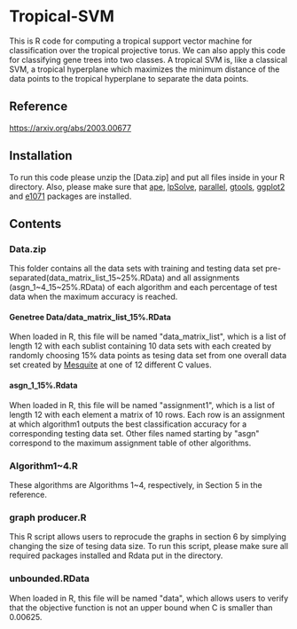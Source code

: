 # Tropical-SVM
This is R code for computing a tropical support vector machine for classification over the tropical projective torus.  We can also apply this code for classifying gene trees into two classes.  A tropical SVM is, like a classical SVM, a tropical hyperplane which maximizes the minimum distance of the data points to the tropical hyperplane to separate the data points.  
## Reference
https://arxiv.org/abs/2003.00677
## Installation
To run this code please unzip the [Data.zip] and put all files inside in your R directory. Also, please make sure that [ape](https://cran.r-project.org/web/packages/ape/index.html), [lpSolve](https://cran.r-project.org/web/packages/lpSolve/index.html), [parallel](https://CRAN.R-project.org/view=HighPerformanceComputing), [gtools](https://cran.r-project.org/web/packages/gtools/index.html), [ggplot2](https://ggplot2.tidyverse.org) and [e1071](https://cran.r-project.org/web/packages/e1071/index.html) packages are installed.
## Contents
### Data.zip
This folder contains all the data sets with training and testing data set pre-separated(data_matrix_list_15~25%.RData) and all assignments (asgn_1\~4_15\~25%.RData) of each algorithm and each percentage of test data when the maximum accuracy is reached. 
#### Genetree Data/data_matrix_list_15%.RData
When loaded in R, this file will be named "data_matrix_list", which is a list of length 12 with each sublist containing 10 data sets with each created by randomly choosing 15% data points as tesing data set from one overall data set created by [Mesquite](http://www.mesquiteproject.org) at one of 12 different C values. 

#### asgn_1_15%.Rdata
When loaded in R, this file will be named "assignment1", which is a list of length 12 with each element a matrix of 10 rows. Each row is an assignment at which algorithm1 outputs the best classification accuracy for a corresponding testing data set. Other files named starting by "asgn" correspond to the maximum assignment table of other algorithms.
### Algorithm1~4.R
These algorithms are Algorithms 1~4, respectively, in Section 5 in the reference.
### graph producer.R
This R script allows users to reprocude the graphs in section 6 by simplying changing the size of tesing data size. To run this script, please make sure all required packages installed and Rdata put in the directory.
### unbounded.RData
When loaded in R, this file will be named "data", which allows users to verify that the objective function is not an upper bound when C is smaller than 0.00625.
